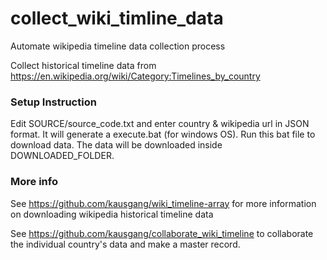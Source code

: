 # collect_wiki_timline_data
Automate wikipedia timeline data collection process

Collect historical timeline data from https://en.wikipedia.org/wiki/Category:Timelines_by_country

### Setup Instruction
Edit SOURCE/source_code.txt and enter country & wikipedia url in JSON format. It will generate a execute.bat (for windows OS). 
Run this bat file to download data. The data will be downloaded inside DOWNLOADED_FOLDER.

### More info
See https://github.com/kausgang/wiki_timeline-array for more information on downloading wikipedia historical timeline data

See https://github.com/kausgang/collaborate_wiki_timeline to collaborate the individual country's data and make a master record.
